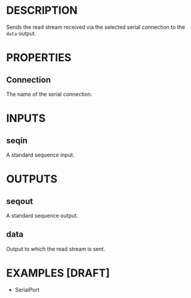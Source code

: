 # DESCRIPTION

Sends the read stream received via the selected serial connection to the `data` output.

# PROPERTIES

## Connection

The name of the serial connection.

# INPUTS

## seqin

A standard sequence input.

# OUTPUTS

## seqout

A standard sequence output.

## data

Output to which the read stream is sent.

# EXAMPLES [DRAFT]

-   SerialPort
